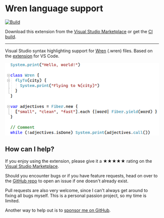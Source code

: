 [marketplace]: https://marketplace.visualstudio.com/items?itemName=MadsKristensen.Wren
[vsixgallery]: http://vsixgallery.com/extension/Wren.a965bd57-3def-470f-b038-499c461e6de3/
[repo]:https://github.com/madskristensen/Wren

# Wren language support

[![Build](https://github.com/madskristensen/Wren/actions/workflows/build.yaml/badge.svg)](https://github.com/madskristensen/Wren/actions/workflows/build.yaml)

Download this extension from the [Visual Studio Marketplace][marketplace]
or get the [CI build][vsixgallery].

--------------------------------------

Visual Studio syntax highlighting support for [Wren](https://wren.io/) (.wren) files. Based on the [extension](https://github.com/Nelarius/vscode-wren) for VS Code.

![Screenshot](art/screenshot.png)

## How can I help?
If you enjoy using the extension, please give it a ★★★★★ rating on the [Visual Studio Marketplace][marketplace].

Should you encounter bugs or if you have feature requests, head on over to the [GitHub repo][repo] to open an issue if one doesn't already exist.

Pull requests are also very welcome, since I can't always get around to fixing all bugs myself. This is a personal passion project, so my time is limited.

Another way to help out is to [sponsor me on GitHub](https://github.com/sponsors/madskristensen).